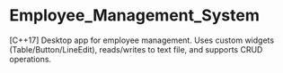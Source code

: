 # Employee_Management_System
[C++17] Desktop app for employee management. Uses custom widgets (Table/Button/LineEdit), reads/writes to text file, and supports CRUD operations.
